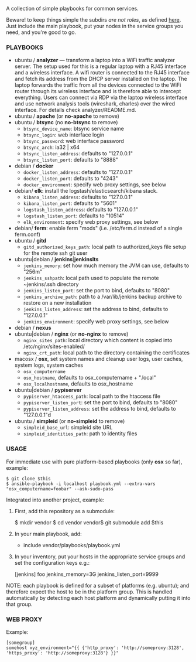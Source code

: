 A collection of simple playbooks for common services.

Beware! to keep things simple the subdirs *are not roles*,
as defined [here](http://docs.ansible.com/playbooks_roles.html#roles).
Just include the main playbook, put your nodes in the service groups you need, and you're good to go.

### PLAYBOOKS ###

  * ubuntu / __analyzer__ — transform a laptop into a WiFi traffic analyzer server.
    The setup used for this is a regular laptop with a RJ45 interface and a wireless interface.
    A wifi router is connected to the RJ45 interface and fetch its address from the DHCP server
    installed on the laptop. The laptop forwards the traffic from all the devices connected to
    the WiFi router through its wireless interface and is therefore able to intercept everything.
    Users can connect via RDP via the laptop wireless interface and use network analysis tools
    (wireshark, charles) over the wired interface. For details check analyzer/README.md.
  * ubuntu / __apache__ (or __no-apache__ to remove)
  * ubuntu / __btsync__ (no __no-btsync__ to remove)
    * `btsync_device_name`: btsync service name
    * `btsync_login`: web interface login
    * `btsync_password`: web interface password
    * `btsync_arch`: ia32 | x64
    * `btsync_listen_address`: defaults to "127.0.0.1"
    * `btsync_listen_port`: defaults to "8888"
  * debian / __docker__
    * `docker_listen_address`: defaults to "127.0.0.1"
    * `docker_listen_port`: defaults to "4243"
    * `docker_environment`: specify web proxy settings, see below
  * debian/ __elk__: install the logstash/elasticsearch/kibana stack.
    * `kibana_listen_address`: defaults to "127.0.0.1"
    * `kibana_listen_port`: defaults to "5601"
    * `logstash_listen_address`: defaults to "127.0.0.1"
    * `logstash_listen_port`: defaults to "10514"
    * `elk_environment`: specify web proxy settings, see below
  * debian/ __ferm__: enable ferm "mods" (i.e. /etc/ferm.d instead of a single ferm.conf)
  * ubuntu / __gitd__
    * `gitd_authorized_keys_path`: local path to authorized_keys file setup for the remote ssh git user
  * ubuntu|debian / __jenkins__|__jenkinslts__
    * `jenkins_memory`: set how much memory the JVM can use, defaults to "256m"
    * `jenkins_sshpath`: local path used to populate the remote ~jenkins/.ssh directory
    * `jenkins_listen_port`: set the port to bind, defaults to "8080"
    * `jenkins_archive_path`: path to a /var/lib/jenkins backup archive to restore on a new installation
    * `jenkins_listen_address`: set the address to bind, defaults to "127.0.0.1"
    * `jenkins_environment`: specify web proxy settings, see below
  * debian / __nexus__
  * ubuntu|debian / __nginx__ (or __no-nginx__ to remove)
    * `nginx_sites_path`: local directory which content is copied into /etc/nginx/sites-enabled/
    * `nginx_crt_path`: local path to the directory containing the certificates
  * macosx / __osx__, set system names and cleanup user logs, user caches, system logs, system caches
    * `osx_computername`
    * `osx_hostname`, defaults to osx_computername + ".local"
    * `osx_localhostname`, defaults to osx_hostname
  * ubuntu|debian / __pypiserver__
    * `pypiserver_htaccess_path`: local path to the htaccess file
    * `pypiserver_listen_port`: set the port to bind, defaults to "8080"
    * `pypiserver_listen_address`: set the address to bind, defaults to "127.0.0.1"d
  * ubuntu / __simpleid__ (or __no-simpleid__ to remove)
    * `simpleid_base_url`: simpleid site URL
    * `simpleid_identities_path`: path to identity files

### USAGE ###

For immediate use with pure platform-based playbooks (only __osx__ so far), example:

	$ git clone $this
	$ ansible-playbook -i localhost playbook.yml --extra-vars "osx_computername=foobar" --ask-sudo-pass

Integrated into another project, example:

  1. First, add this repository as a submodule:

		$ mkdir vendor
		$ cd vendor
		vendor$ git submodule add $this

  2. In your main playbook, add:

		- include vendor/playbooks/playbook.yml

  3. In your inventory, put your hosts in the appropriate service groups and set the configuration keys e.g.:

		[jenkins]
		foo jenkins_memory=3G jenkins_listen_port=9999

NOTE: each playbook is defined for a subset of platforms (e.g. ubuntu);
and therefore expect the host to be in the platform group.
This is handled automatically by detecting each host platform and dynamically putting it into that group.

### WEB PROXY ###

Example:

	[somegroup]
	somehost xyz_environment="{{ {'http_proxy': 'http://someproxy:3128', 'https_proxy': 'http://someproxy:3128'} }}"
